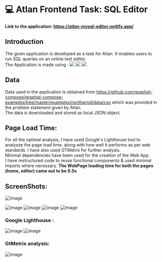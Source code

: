 # :computer: Atlan Frontend Task: SQL Editor
<strong> Link to the application: https://atlan-mysql-editor.netlify.app/</strong>
<br>

## Introduction

The given application is developed as a task for Atlan. It enables users to run SQL queries on an online text editor.
<br> The Application  is made using : <img src= "https://img.shields.io/badge/React-20232A?style=for-the-badge&logo=react&logoColor=61DAFB" /> <img src="https://img.shields.io/badge/Bootstrap-563D7C?style=for-the-badge&logo=bootstrap&logoColor=white" /> <img src ="https://cdn.icon-icons.com/icons2/2699/PNG/512/codemirror_logo_icon_169361.png" />

## Data 
Data used in the application is obtained from https://github.com/graphql-compose/graphql-compose-examples/tree/master/examples/northwind/data/csv which was provided in the problem statement given by Atlan.
<br>The data is downloaded and stored as local JSON object.

## Page Load Time:
For all the optimal analysis, I have used Google's Lighthouse tool to analysze the page load time, along with how well it performs as per web standards. I have also used GTMetrix for further analysis. <br>
Minimal dependencies have been used for the creation of the Web App. <br>
I have restructured code to reuse functional components & used minimal imports where necessary.
<strong> The WebPage loading time for both the pages (home, editor) came out to be 0.5s </strong>

## ScreenShots:

![image](https://user-images.githubusercontent.com/54039581/170552418-1eb68835-00c7-4585-80d3-67b96e198fb9.png)

![image](https://user-images.githubusercontent.com/54039581/170552495-4e0e23a8-f2db-400f-ac1b-06fb60cc3f53.png)
![image](https://user-images.githubusercontent.com/54039581/170552569-6ed8243e-af44-41ab-bf5c-572dec7722f4.png)
![image](https://user-images.githubusercontent.com/54039581/170552676-07651c95-8ed9-48b6-adfa-a86e9432d97c.png)
![image](https://user-images.githubusercontent.com/54039581/170552790-a75871f7-e2c8-4f21-abc9-8680b38da50f.png)
### Google Lighthouse :
![image](https://user-images.githubusercontent.com/54039581/170553165-a5f3a82f-f9f2-479f-b42c-a5cf3ea732eb.png)
![image](https://user-images.githubusercontent.com/54039581/170553824-44a0f100-1cf5-4195-b592-6963b2b7ae64.png)
### GtMetrix analysis:
![image](https://user-images.githubusercontent.com/54039581/170554128-adbdf20b-4d89-46c0-aa67-84d2cbb03123.png)


